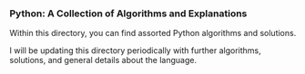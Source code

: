 ### Python: A Collection of Algorithms and Explanations

Within this directory, you can find assorted Python algorithms and solutions.

I will be updating this directory periodically with further algorithms, solutions, and
general details about the language.